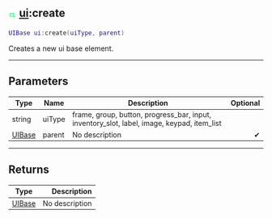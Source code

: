 ## ![client](../../.gitbook/assets/client.png) [ui](ui):create

```lua
UIBase ui:create(uiType, parent)
```

Creates a new ui base element.

------
## Parameters

| Type   | Name | Description | Optional |
| ------ | ---- | ----------- | -------: |
| string | uiType | frame, group, button, progress_bar, input, inventory_slot, label, image, keypad, item_list |  |
| [UIBase](uibase) | parent | No description | ✔ |


------
## Returns

| Type   | Description |
| ------ | ----------: |
| [UIBase](uibase) | No description |

